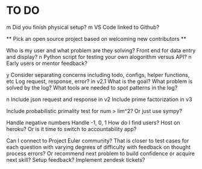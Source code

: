 
# TO DO
m Did you finish physical setup?
m VS Code linked to Github?

** Pick an open source project based on welcoming new contributors **

Who is my user and what problem are they solving?
Front end for data entry and display?
n Python script for testing your own alogorithm versus API?
n Early users or mentor feedback?

y Consider separating concerns including todo, configs, helper functions, etc
Log request, response, error? in v2.1
What is the goal? What problem is solved by the log?
What tools are needed to spot patterns in the log?

n Include json request and response in v2
Include prime factorization in v3


Include probabilistic primality test for num > lim^2?
Or just use sympy?

Handle negative numbers
Handle -1, 0, 1
How do I find users?
Host on heroku?
Or is it time to switch to accountability app?

Can I connect to Project Euler community?
That is closer to test cases for each question with varying degrees of difficulty
with feedback on thought process errors? Or recommend next problem to build confidence or acquire next skill?
Setup feedback?
Implement zendesk tickets?
